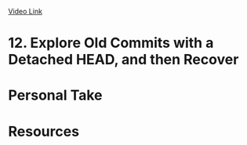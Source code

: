 [Video Link](https://egghead.io/lessons/git-explore-old-commits-with-a-detached-head-and-then-recover)

# 12. Explore Old Commits with a Detached HEAD, and then Recover

# Personal Take

# Resources
